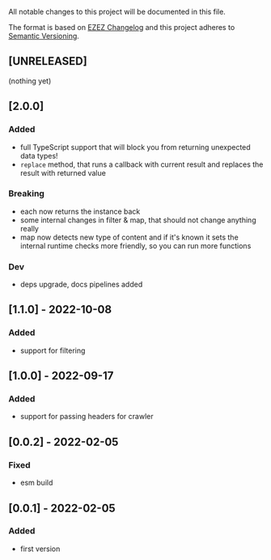 All notable changes to this project will be documented in this file.

The format is based on [EZEZ Changelog](https://ezez.dev/changelog/)
and this project adheres to [Semantic Versioning](http://semver.org/spec/v2.0.0.html).

## [UNRELEASED]
(nothing yet)

## [2.0.0]
### Added
- full TypeScript support that will block you from returning unexpected data types!
- `replace` method, that runs a callback with current result and replaces the result with returned value
### Breaking
- each now returns the instance back
- some internal changes in filter & map, that should not change anything really
- map now detects new type of content and if it's known it sets the internal runtime checks more friendly, so you can run more functions
### Dev
- deps upgrade, docs pipelines added

## [1.1.0] - 2022-10-08
### Added
- support for filtering

## [1.0.0] - 2022-09-17
### Added
- support for passing headers for crawler

## [0.0.2] - 2022-02-05
### Fixed
- esm build

## [0.0.1] - 2022-02-05
### Added
- first version
